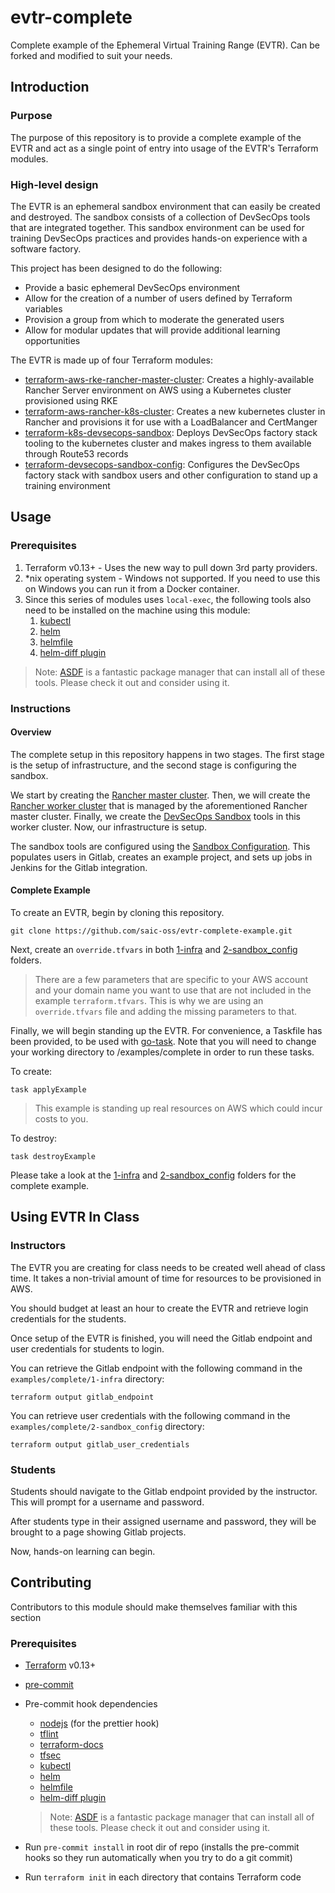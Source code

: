 # evtr-complete

Complete example of the Ephemeral Virtual Training Range (EVTR). Can be forked and modified to suit your needs.

## Introduction

### Purpose

The purpose of this repository is to provide a complete example of the EVTR and act as a single point of entry into usage of the EVTR's Terraform modules.

### High-level design

The EVTR is an ephemeral sandbox environment that can easily be created and destroyed. The sandbox consists of a collection of DevSecOps tools that are integrated together. This sandbox environment can be used for training DevSecOps practices and provides hands-on experience with a software factory.

This project has been designed to do the following:

- Provide a basic ephemeral DevSecOps environment
- Allow for the creation of a number of users defined by Terraform variables
- Provision a group from which to moderate the generated users
- Allow for modular updates that will provide additional learning opportunities

The EVTR is made up of four Terraform modules:

- [terraform-aws-rke-rancher-master-cluster][terraform-aws-rke-rancher-master-cluster]: Creates a highly-available Rancher Server environment on AWS using a Kubernetes cluster provisioned using RKE
- [terraform-aws-rancher-k8s-cluster][terraform-aws-rancher-k8s-cluster]: Creates a new kubernetes cluster in Rancher and provisions it for use with a LoadBalancer and CertManger
- [terraform-k8s-devsecops-sandbox][terraform-k8s-devsecops-sandbox]: Deploys DevSecOps factory stack tooling to the kubernetes cluster and makes ingress to them available through Route53 records
- [terraform-devsecops-sandbox-config][terraform-devsecops-sandbox-config]: Configures the DevSecOps factory stack with sandbox users and other configuration to stand up a training environment

## Usage

### Prerequisites

1. Terraform v0.13+ - Uses the new way to pull down 3rd party providers.
1. \*nix operating system - Windows not supported. If you need to use this on Windows you can run it from a Docker container.
1. Since this series of modules uses `local-exec`, the following tools also need to be installed on the machine using this module:
   1. [kubectl][kubectl]
   1. [helm][helm]
   1. [helmfile][helmfile]
   1. [helm-diff plugin][helm-diff]

> Note: [ASDF][asdf] is a fantastic package manager that can install all of these tools. Please check it out and consider using it.

### Instructions

#### Overview

The complete setup in this repository happens in two stages. The first stage is the setup of infrastructure, and the second stage is configuring the sandbox.

We start by creating the [Rancher master cluster](https://github.com/saic-oss/terraform-aws-rke-rancher-master-cluster).
Then, we will create the [Rancher worker cluster](https://github.com/saic-oss/terraform-aws-rancher-k8s-cluster) that is managed by the aforementioned Rancher master cluster.
Finally, we create the [DevSecOps Sandbox](https://github.com/saic-oss/terraform-k8s-devsecops-sandbox) tools in this worker cluster. Now, our infrastructure is setup.

The sandbox tools are configured using the [Sandbox Configuration](https://github.com/saic-oss/terraform-devsecops-sandbox-config). This populates users in Gitlab, creates an example project, and sets up jobs in Jenkins for the Gitlab integration.

#### Complete Example

To create an EVTR, begin by cloning this repository.

```
git clone https://github.com/saic-oss/evtr-complete-example.git
```

Next, create an `override.tfvars` in both [1-infra](examples/complete/1-infra) and [2-sandbox_config](examples/complete/2-sandbox_config) folders.

> There are a few parameters that are specific to your AWS account and your domain name you want to use that are not included in the example `terraform.tfvars`. This is why we are using an `override.tfvars` file and adding the missing parameters to that.

Finally, we will begin standing up the EVTR.
For convenience, a Taskfile has been provided, to be used with [go-task][go-task]. Note that you will need to change your working directory to /examples/complete in order to run these tasks.

To create:

```
task applyExample
```

> This example is standing up real resources on AWS which could incur costs to you.

To destroy:

```
task destroyExample
```

Please take a look at the [1-infra](examples/complete/1-infra) and [2-sandbox_config](examples/complete/2-sandbox_config) folders for the complete example.

## Using EVTR In Class

### Instructors

The EVTR you are creating for class needs to be created well ahead of class time. It takes a non-trivial amount of time for resources to be provisioned in AWS.

You should budget at least an hour to create the EVTR and retrieve login credentials for the students.

Once setup of the EVTR is finished, you will need the Gitlab endpoint and user credentials for students to login.

You can retrieve the Gitlab endpoint with the following command in the `examples/complete/1-infra` directory:

```
terraform output gitlab_endpoint
```

You can retrieve user credentials with the following command in the `examples/complete/2-sandbox_config` directory:

```
terraform output gitlab_user_credentials
```

### Students

Students should navigate to the Gitlab endpoint provided by the instructor. This will prompt for a username and password.

After students type in their assigned username and password, they will be brought to a page showing Gitlab projects.

Now, hands-on learning can begin.

## Contributing

Contributors to this module should make themselves familiar with this section

### Prerequisites

- [Terraform][terraform] v0.13+
- [pre-commit][pre-commit]
- Pre-commit hook dependencies

  - [nodejs][nodejs] (for the prettier hook)
  - [tflint][tflint]
  - [terraform-docs][terraform-docs]
  - [tfsec][tfsec]
  - [kubectl][kubectl]
  - [helm][helm]
  - [helmfile][helmfile]
  - [helm-diff plugin][helm-diff]

  > Note: [ASDF][asdf] is a fantastic package manager that can install all of these tools. Please check it out and consider using it.

- Run `pre-commit install` in root dir of repo (installs the pre-commit hooks so they run automatically when you try to do a git commit)
- Run `terraform init` in each directory that contains Terraform code

[terraform-aws-rke-rancher-master-cluster]: https://github.com/saic-oss/terraform-aws-rke-rancher-master-cluster
[terraform-aws-rancher-k8s-cluster]: https://github.com/saic-oss/terraform-aws-rancher-k8s-cluster
[terraform-k8s-devsecops-sandbox]: https://github.com/saic-oss/terraform-k8s-devsecops-sandbox
[terraform-devsecops-sandbox-config]: https://github.com/saic-oss/terraform-devsecops-sandbox-config
[kubectl]: https://kubernetes.io/docs/tasks/tools/install-kubectl/
[helm]: https://helm.sh/docs/intro/install/
[helmfile]: https://github.com/roboll/helmfile
[helm-diff]: https://github.com/databus23/helm-diff
[asdf]: https://github.com/asdf-vm/asdf
[go-task]: https://github.com/go-task/task
[nodejs]: https://nodejs.org/en/download/
[tflint]: https://github.com/terraform-linters/tflint
[terraform-docs]: https://github.com/terraform-docs/terraform-docs
[tfsec]: https://github.com/liamg/tfsec
[pre-commit]: https://pre-commit.com/
[terraform]: https://learn.hashicorp.com/tutorials/terraform/install-cli
